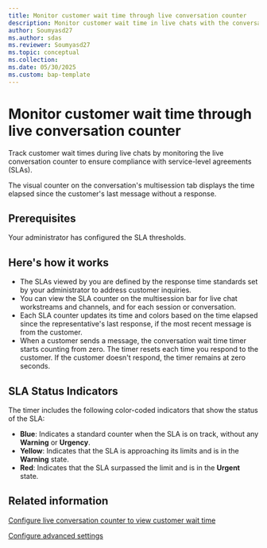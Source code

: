 ```yaml
---
title: Monitor customer wait time through live conversation counter
description: Monitor customer wait time in live chats with the conversation counter. Stay compliant with SLAs and respond faster using color-coded indicators.
author: Soumyasd27
ms.author: sdas
ms.reviewer: Soumyasd27
ms.topic: conceptual
ms.collection: 
ms.date: 05/30/2025
ms.custom: bap-template
---
```


# Monitor customer wait time through live conversation counter

Track customer wait times during live chats by monitoring the live conversation counter to ensure compliance with service-level agreements (SLAs).

The visual counter on the conversation's multisession tab displays the time elapsed since the customer's last message without a response.

## Prerequisites

Your administrator has configured the SLA thresholds.

## Here's how it works

- The SLAs viewed by you are defined by the response time standards set by your administrator to address customer inquiries.
- You can view the SLA counter on the multisession bar for live chat workstreams and channels, and for each session or conversation.
- Each SLA counter updates its time and colors based on the time elapsed since the representative's last response, if the most recent message is from the customer.
- When a customer sends a message, the conversation wait time timer starts counting from zero. The timer resets each time you respond to the customer. If the customer doesn't respond, the timer remains at zero seconds. 

## **SLA Status Indicators**

The timer includes the following color-coded indicators that show the status of the SLA: 

- **Blue**: Indicates a standard counter when the SLA is on track, without any **Warning** or **Urgency**.
- **Yellow**: Indicates that the SLA is approaching its limits and is in the **Warning** state.
- **Red**: Indicates that the SLA surpassed the limit and is in the **Urgent** state. 

## Related information

[Configure live conversation counter to view customer wait time](../administer/configure-live-conv-counter.md#configure-live-conversation-counter-to-view-customer-wait-time)

[Configure advanced settings](../administer/create-workstreams.md#configure-advanced-settings)